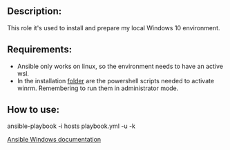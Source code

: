 Description:
------------
This role it's used to install and prepare my local Windows 10 environment.

Requirements:
------------
- Ansible only works on linux, so the environment needs to have an active wsl.
- In the installation [folder](https://github.com/gabriel8fm/ansible-windows10/tree/master/setup) are the powershell scripts needed to activate winrm. Remembering to run them in administrator mode.

How to use:
-----------
ansible-playbook -i hosts playbook.yml -u <Admin> -k 

[Ansible Windows documentation](https://docs.ansible.com/ansible/latest/user_guide/windows_setup.html)

